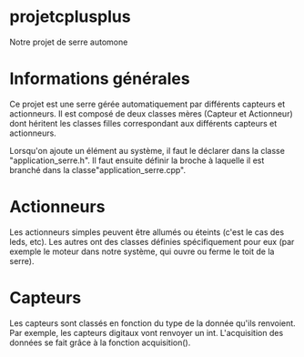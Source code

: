 # projetcplusplus
Notre projet de serre automone

# Informations générales #
Ce projet est une serre gérée automatiquement par différents capteurs et actionneurs.
Il est composé de deux classes mères (Capteur et Actionneur) dont héritent les classes filles correspondant aux différents capteurs et actionneurs.

Lorsqu'on ajoute un élément au système, il faut le déclarer dans la classe "application_serre.h". Il faut ensuite définir la broche à laquelle il est branché dans la classe"application_serre.cpp".


# Actionneurs #
Les actionneurs simples peuvent être allumés ou éteints (c'est le cas des leds, etc).
Les autres ont des classes définies spécifiquement pour eux (par exemple le moteur dans notre système, qui ouvre ou ferme le toit de la serre).


# Capteurs #
Les capteurs sont classés en fonction du type de la donnée qu'ils renvoient. Par exemple, les capteurs digitaux vont renvoyer un int.
L'acquisition des données se fait grâce à la fonction acquisition().

